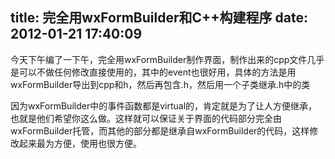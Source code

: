title: 完全用wxFormBuilder和C++构建程序
date: 2012-01-21 17:40:09
---

今天下午编了一下午，完全用wxFormBuilder制作界面，制作出来的cpp文件几乎是可以不做任何修改直接使用的，其中的event也很好用，具体的方法是用wxFormBuilder导出到cpp和h，然后再包含.h，然后用一个子类继承.h中的类

因为wxFormBuilder中的事件函数都是virtual的，肯定就是为了让人方便继承，也就是他们希望你这么做。这样就可以保证关于界面的代码部分完全由wxFormBuilder托管，而其他的部分都是继承自wxFormBuilder的代码，这样修改起来最为方便，使用也很方便。